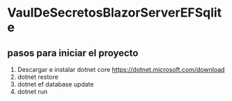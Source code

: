 # VaulDeSecretosBlazorServerEFSqlite

## pasos para iniciar el proyecto
 1. Descargar e instalar dotnet core <https://dotnet.microsoft.com/download> 
 2. dotnet restore
 3. dotnet ef database update
 4. dotnet run
